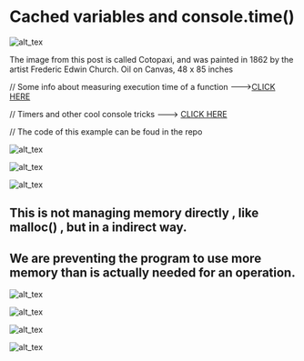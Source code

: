 # Cached variables and console.time()

![alt_tex](https://github.com/VirtualSoda369/cached_variables_example/blob/main/Post/foto_portada_final.jpg?raw=true "img_principal")

The image from this post is called Cotopaxi,
and was painted in 1862 by the artist Frederic Edwin Church.
Oil on Canvas, 48 x 85 inches


// Some info about measuring execution time of a function
--->[CLICK HERE](https://stackoverflow.com/questions/313893/how-to-measure-time-taken-by-a-function-to-execute) 


// Timers and other cool console tricks
---> [CLICK HERE](https://developer.mozilla.org/en-US/docs/Web/API/console#Timers) 


// The code of this example can be foud in the repo


![alt_tex](https://github.com/VirtualSoda369/cached_variables_example/blob/main/Post/foto_post_1.jpg?raw=true "img_1")

![alt_tex](https://github.com/VirtualSoda369/cached_variables_example/blob/main/Post/foto_post_2.jpg?raw=true "img_2")

![alt_tex](https://github.com/VirtualSoda369/cached_variables_example/blob/main/Post/foto_post_3.jpg?raw=true "img_3")

## This is not managing memory directly , like malloc() , but in a indirect way.
## We are preventing the program to use more memory than is actually needed for an operation.

![alt_tex](https://github.com/VirtualSoda369/cached_variables_example/blob/main/Post/foto_post_4.jpg?raw=true "img_4")

![alt_tex](https://github.com/VirtualSoda369/cached_variables_example/blob/main/Post/foto_post_5.jpg?raw=true "img_5")

![alt_tex](https://github.com/VirtualSoda369/cached_variables_example/blob/main/Post/foto_post_6.jpg?raw=true "img_6")

![alt_tex](https://github.com/VirtualSoda369/cached_variables_example/blob/main/Post/foto_post_7.jpg?raw=true "img_7")
